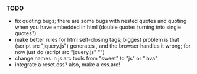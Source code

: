 ### TODO

- fix quoting bugs; there are some bugs with nested quotes
  and quoting when you have embedded in html (double quotes
  turning into single quotes?)
- make better rules for html self-closing tags; biggest
  problem is that  (script src "jquery.js")  generates
  <script src="jquery.js" /> instead of  
  <script src="jquery.js"></script>, and the browser handles
  it wrong; for now just do  (script src "jquery.js" "")
- change names in js.arc tools from "sweet" to "js" or "lava"
- integrate a reset.css? also, make a css.arc!
